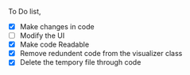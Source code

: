 To Do list,

- [x] Make changes in code
- [ ] Modify the UI
- [x] Make code Readable
- [x] Remove redundent code from the visualizer class
- [x] Delete the tempory file through code
